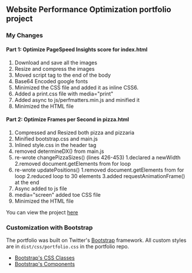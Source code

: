 ## Website Performance Optimization portfolio project



### My Changes

#### Part 1: Optimize PageSpeed Insights score for index.html

1. Download and save all the images
2. Resize and compress the images
3. Moved script tag to the end of the body
4. Base64 Encoded google fonts
5. Minimized the CSS file and added it as inline CSS6. 
6. Added a print.css file with media="print"
7. Added async to js/perfmatters.min.js and minified it
8. Minimized the HTML file

#### Part 2: Optimize Frames per Second in pizza.html

1. Compressed and Resized both pizza and pizzaria
2. Minified bootstrap.css and main.js
3. Inlined style.css in the header tag
4. removed determineDX() from main.js
5. re-wrote changePizzaSizes() (lines 426-453)
  1.declared a newWidth
  2.removed document.getElements from for loop
6. re-wrote updatePositions()
  1.removed document.getElements from for loop
  2.reduced loop to 30 elements
  3.added requestAnimationFrame() at the end
7. Async added to js file
8. media="screen" added toe CSS file	
9. Minimized the HTML file

You can view the project [here](https://mhafer.github.io/frontend-nanodegree-mobile-portfolio/)

### Customization with Bootstrap
The portfolio was built on Twitter's <a href="http://getbootstrap.com/">Bootstrap</a> framework. All custom styles are in `dist/css/portfolio.css` in the portfolio repo.

* <a href="http://getbootstrap.com/css/">Bootstrap's CSS Classes</a>
* <a href="http://getbootstrap.com/components/">Bootstrap's Components</a>
